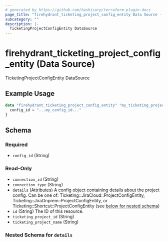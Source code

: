 ```yaml
---
# generated by https://github.com/hashicorp/terraform-plugin-docs
page_title: "firehydrant_ticketing_project_config_entity Data Source - terraform-provider-firehydrant"
subcategory: ""
description: |-
  TicketingProjectConfigEntity DataSource
---
```


# firehydrant_ticketing_project_config_entity (Data Source)

TicketingProjectConfigEntity DataSource

## Example Usage

```terraform
data "firehydrant_ticketing_project_config_entity" "my_ticketing_projectconfigentity" {
  config_id = "...my_config_id..."
}
```

<!-- schema generated by tfplugindocs -->
## Schema

### Required

- `config_id` (String)

### Read-Only

- `connection_id` (String)
- `connection_type` (String)
- `details` (Attributes) A config object containing details about the project config. Can be one of: Ticketing::JiraCloud::ProjectConfigEntity, Ticketing::JiraOnprem::ProjectConfigEntity, or Ticketing::Shortcut::ProjectConfigEntity (see [below for nested schema](#nestedatt--details))
- `id` (String) The ID of this resource.
- `ticketing_project_id` (String)
- `ticketing_project_name` (String)

<a id="nestedatt--details"></a>
### Nested Schema for `details`
